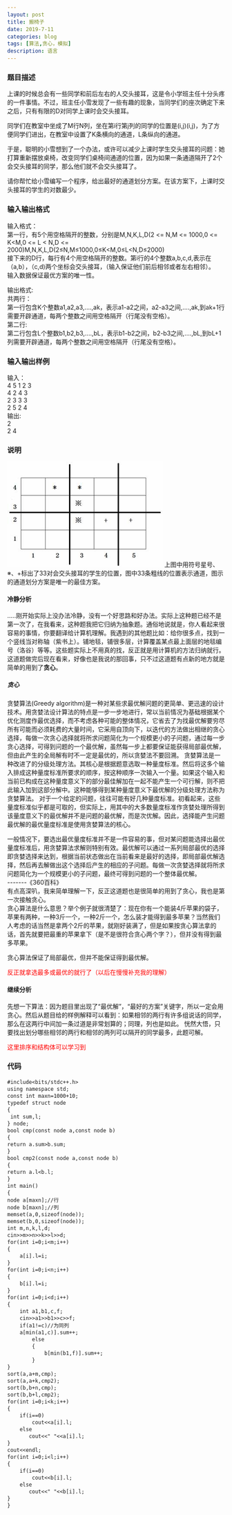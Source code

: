 ```yaml
---
layout: post
title: 搬椅子
date: 2019-7-11
categories: blog
tags: [算法,贪心，模拟]
description: 语言
---
```

### 题目描述
上课的时候总会有一些同学和前后左右的人交头接耳，这是令小学班主任十分头疼的一件事情。不过，班主任小雪发现了一些有趣的现象，当同学们的座次确定下来之后，只有有限的D对同学上课时会交头接耳。

同学们在教室中坐成了M行N列，坐在第i行第j列的同学的位置是(i,j)(i,j)，为了方便同学们进出，在教室中设置了K条横向的通道，L条纵向的通道。

于是，聪明的小雪想到了一个办法，或许可以减少上课时学生交头接耳的问题：她打算重新摆放桌椅，改变同学们桌椅间通道的位置，因为如果一条通道隔开了2个会交头接耳的同学，那么他们就不会交头接耳了。

请你帮忙给小雪编写一个程序，给出最好的通道划分方案。在该方案下，上课时交头接耳的学生的对数最少。

### 输入输出格式
输入格式：<br/>
第一行，有5个用空格隔开的整数，分别是M,N,K,L,D(2 <= N,M <= 1000,0 <= K<M,0 <= L < N,D <= 2000)M,N,K,L,D(2≤N,M≤1000,0≤K<M,0≤L<N,D≤2000)<br/>
接下来的D行，每行有4个用空格隔开的整数。第i行的4个整数a,b,c,d,表示在（a,b），（c,d)两个坐标会交头接耳，（输入保证他们前后相邻或者左右相邻）。<br/>
输入数据保证最优方案的唯一性。<br/>
   

输出格式:<br/>
共两行：<br/>
第一行包含K个整数a1,a2,a3,....,ak，表示a1-a2之间，a2-a3之间,....,ak,到ak+1行需要开辟通道，每两个整数之间用空格隔开（行尾没有空格）。<br/>
​第二行:<br/>
第二行包含L个整数b1,b2,b3,....,bL，表示b1-b2之间，b2-b3之间,....,bL,到bL+1列需要开辟通道，每两个整数之间用空格隔开（行尾没有空格）。<br/>
### 输入输出样例
输入：<br/>
4 5 1 2 3<br/>
4 2 4 3<br/>
2 3 3 3<br/>
2 5 2 4<br/>
输出:<br/>
2<br/>
2 4<br/>
### 说明
![说明](/img/20.png)
上图中用符号星号、※、+标出了33对会交头接耳的学生的位置，图中33条粗线的位置表示通道，图示的通道划分方案是唯一的最佳方案。<br/>

#### 冷静分析
.....刚开始实际上没办法冷静，没有一个好思路和好办法。实际上这种题已经不是第一次了，在我看来，这种题我把它归纳为抽象题。通俗地说就是，你人看起来很容易的事情，你要翻译给计算机理解。我遇到的其他题比如：给你很多点，找到一个竖线当对称轴（紫书上）。铺地毯，铺很多层，计算覆盖某点最上面层的地毯编号（洛谷）等等。这些题实际上不用真的找，反正就是用计算机的方法归纳就行。这道题做完后现在看来，好像也是我说的那回事，只不过这道题有点新的地方就是简单的用到了**贪心**。
##### 贪心
贪婪算法(Greedy algorithm)是一种对某些求最优解问题的更简单、更迅速的设计技术。用贪婪法设计算法的特点是一步一步地进行，常以当前情况为基础根据某个优化测度作最优选择，而不考虑各种可能的整体情况，它省去了为找最优解要穷尽所有可能而必须耗费的大量时间，它采用自顶向下，以迭代的方法做出相继的贪心选择，每做一次贪心选择就将所求问题简化为一个规模更小的子问题，通过每一步贪心选择，可得到问题的一个最优解，虽然每一步上都要保证能获得局部最优解，但由此产生的全局解有时不一定是最优的，所以贪婪法不要回溯。
贪婪算法是一种改进了的分级处理方法。其核心是根据题意选取一种量度标准。然后将这多个输入排成这种量度标准所要求的顺序，按这种顺序一次输入一个量。如果这个输入和当前已构成在这种量度意义下的部分最佳解加在一起不能产生一个可行解，则不把此输入加到这部分解中。这种能够得到某种量度意义下最优解的分级处理方法称为贪婪算法。
对于一个给定的问题，往往可能有好几种量度标准。初看起来，这些量度标准似乎都是可取的，但实际上，用其中的大多数量度标准作贪婪处理所得到该量度意义下的最优解并不是问题的最优解，而是次优解。因此，选择能产生问题最优解的最优量度标准是使用贪婪算法的核心。

一般情况下，要选出最优量度标准并不是一件容易的事，但对某问题能选择出最优量度标准后，用贪婪算法求解则特别有效。最优解可以通过一系列局部最优的选择即贪婪选择来达到，根据当前状态做出在当前看来是最好的选择，即局部最优解选择，然后再去解做出这个选择后产生的相应的子问题。每做一次贪婪选择就将所求问题简化为一个规模更小的子问题，最终可得到问题的一个整体最优解。<br/>
                        -------《360百科》<br/>
 有点高深叭，我来简单理解一下，反正这道题也是很简单的用到了贪心，我也是第一次接触贪心。<br/>
 贪心算法是什么意思？举个例子就很清楚了：现在你有一个能装4斤苹果的袋子，苹果有两种，一种3斤一个，一种2斤一个，怎么装才能得到最多苹果？当然我们人考虑的话当然是拿两个2斤的苹果，就刚好装满了，但是如果按贪心算法拿的话，首先就要把最重的苹果拿下（是不是很符合贪心两个字？），但并没有得到最多苹果。

贪心算法保证了局部最优，但并不能保证得到最优解。

<p style="color: red;">反正就拿选最多或最优的就行了（以后在慢慢补充我的理解）</p>

#### 继续分析
先想一下算法：因为题目里出现了“最优解”，“最好的方案”关键字，所以一定会用贪心。然后从题目给的样例解释可以看到：如果相邻的两行有许多组说话的同学，那么在这两行中间加一条过道是非常划算的；同理，列也是如此。
恍然大悟，只要找出划分哪些相邻的两行和相邻的两列可以隔开的同学最多，此题可解。
<p style="color: red;">这里排序和结构体可以学习到</p>

### 代码
    #include<bits/stdc++.h>
    using namespace std;
    const int maxn=1000+10;
    typedef struct node
    {
     int sum,l;
    } node;
    bool cmp(const node a,const node b)
    {
    return a.sum>b.sum;
    }
    bool cmp2(const node a,const node b)
    {
    return a.l<b.l;
    }
    int main()
    {
    node a[maxn];//行
    node b[maxn];//列
    memset(a,0,sizeof(node));
    memset(b,0,sizeof(node));
    int m,n,k,l,d;
    cin>>m>>n>>k>>l>>d;
    for(int i=0;i<m;i++)
    {
        a[i].l=i;
    }
    for(int i=0;i<n;i++)
    {
        b[i].l=i;
    }
    for(int i=0;i<d;i++)
    {
        int a1,b1,c,f;
        cin>>a1>>b1>>c>>f;
        if(a1!=c)//为同列
        a[min(a1,c)].sum++;
            else
            {
                b[min(b1,f)].sum++;
            }
    }
    sort(a,a+m,cmp);
    sort(a,a+k,cmp2);
    sort(b,b+n,cmp);
    sort(b,b+l,cmp2);
    for(int i=0;i<k;i++)
    {
        if(i==0)
            cout<<a[i].l;
        else
           cout<<" "<<a[i].l;
    }
    cout<<endl;
    for(int i=0;i<l;i++)
    {
        if(i==0)
            cout<<b[i].l;
        else
           cout<<" "<<b[i].l;
    }
    }